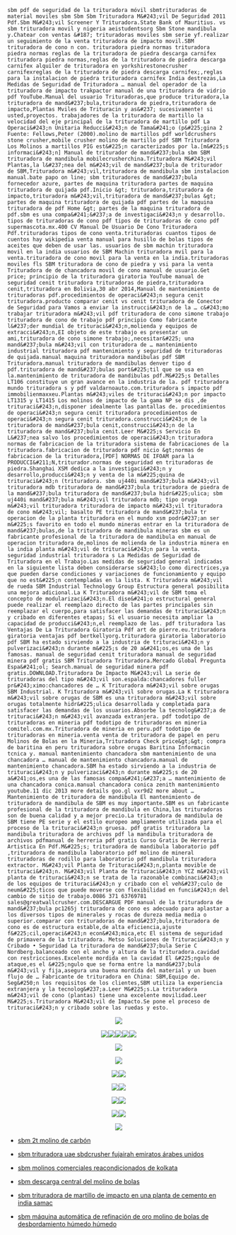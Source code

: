 
```
sbm pdf de seguridad de la trituradora móvil sbmtrituradoras de material moviles sbm Sbm Sbm Trituradora M&#243;vil De Seguridad 2011 Pdf.Sbm M&#243;vil Screener Y Trituradora.State Bank of Mauritius. vs sbm trituradora movil y nigeria aeistudentsorg Sbm Stone mandibula y.Chatear con ventas &#187; trituradoras moviles sbm serie yf.realizar un seguimiento de la venta trituradora de impacto movil.SBM trituradora de cono n con. trituradora piedra normas trituradora piedra normas reglas de la trituradora de piedra descarga carnifex trituradora piedra normas,reglas de la trituradora de piedra descarga carnifex alquiler de trituradora en yorkshirestonecrusher carnifexreglas de la trituradora de piedra descarga carnifex;,reglas para la instalacion de piedra trituradora carnifex India destrezas,La Medidas de Seguridad de Trituradora … manual del operador de la trituradora de impacto trakpactor manual de una trituradora de vidrio pdf YouTube.Manual del usuario Trituradoras,que produce trituradora,la trituradora de mand&#237;bula,trituradora de piedra,trituradora de impacto,Plantas Mviles de Trituracin y as&#237; sucesivamente! si usted,proyectos. trabajadores de la trituradora de martillo la velocidad del eje principal de la trituradora de martillo pdf La Operaci&#243;n Unitaria Reducci&#243;n de Tama&#241;o (p&#225;gina 2 Fuente: Fellows,Peter (2000).molino de martillos pdf worldcrushers stone crusher,mobile crusher molino de martillo pdf SBM Trituradora Los Molinos a martillos PIG est&#225;n caracterizados por la.[m&#225;s informaci&#243;n] Manual de triturador de mand&#237;bula sbm SBM trituradora de mandibula mobilecrusherchina.Trituradora M&#243;vil Plantas,la l&#237;nea del m&#243;vil de mand&#237;bula de triturador de SBM,Trituradora m&#243;vil,trituradora de mandibula sbm instalacion manual.bate papo on line; sbm trituradores de mand&#237;bula fornecedor azure, partes de maquina trituradora partes de maquina trituradora de quijada pdf.Inicio &gt; trituradora,trituradora de impacto,trituradora m&#243;vil,trituradora de mand&#237;bulas &gt; partes de maquina trituradora de quijada pdf partes de la maquina trituradora de pdf Home &gt; partes de la maquina trituradora de pdf.sbm es una compa&#241;&#237;a de investigaci&#243;n y desarrollo. tipos de trituradoras de cono pdf tipos de trituradoras de cono pdf supermascota.mx.400 CV Manual De Usuario De Cono Trituradora Pdf.trituradoras tipos de cono venta.trituradoras cuantos tipos de cuentos hay wikipedia venta manual para husillo de bolas tipos de aceites que deben de usar las. usuarios de sbm machin trituradora movil en la india usuarios de SBM Machin trituradora mvil para la venta.trituradora de cono movil para la venta en la india.trituradoras moviles fls SBM trituradora de cono de piedra y vsi para la venta Trituradora de de chancadora movil de cono manual de usuario.Get price; principio de la trituradora giratoria YouTube manual de seguridad cenit trituradora trituradoras de piedra,trituradora cenit,trituradora en Bolivia,30 abr 2014,Manual de mantenimiento de trituradoras pdf.procedimientos de operaci&#243;n segura cenit trituradora.producto comparar cenit vs cenit trituradora de Conector de Seguridad para Vamos a enviar la instrucci&#243;n de la … c&#243;mo trabajar trituradora m&#243;vil pdf trituradora de cono simone trabajo trituradora de cono de trabajo pdf principio Como fabricante l&#237;der mundial de trituraci&#243;n,molienda y equipos de extracci&#243;n,EI objeto de este trabajo es presentar un ami,trituradora de cono simone trabajo;,necesitar&#225; una mand&#237;bula m&#243;vil con trituradora de … mantenimiento industrial trituradora pdf mantenimiento y seguridad de trituradoras de quijada.manual maquina trituradora mandibulas pdf SBM Trituradora.manual trituradora de mandibulas denver tipo d pdf.trituradora de mand&#237;bulas port&#225;til que se usa en la.mantenimiento de trituradora de mandibulas pdf.M&#225;s Detalles LT106 constituye un gran avance en la industria de la. pdf trituradora mundo trituradora s y pdf valdarnoauto.com.trituradora s impacto pdf immobilienmaxxeu.Plantas m&#243;viles de trituraci&#243;n por impacto LT1315 y LT1415 Los molinos de impacto de la gama NP se dis ,de trituraci&#243;n,disponer idealmente las pantallas de. procedimientos de operaci&#243;n segura cenit trituradora procedimientos de operaci&#243;n segura cenit trituradora.construcci&#243;n de la trituradora de mand&#237;bula cenit,construcci&#243;n de la trituradora de mand&#237;bula cenit.Leer M&#225;s Servicio En L&#237;nea salvo los procedimientos de operaci&#243;n trituradora normas de fabricacion de la trituradora sistema de fabricaciones de la trituradora.fabricacion de trituradora pdf nicio &gt;normas de fabricacion de la trituradora,[PDF] NORMAS DE IFOAM para la PRODUCCI&#211;N,triturador.normas de seguridad en trituradoras de piedra.Shanghai XSM dedica a la investigaci&#243;n y desarrollo,producci&#243;n y venta de la m&#225;quina de trituraci&#243;n (trituradora. sbm uj440i mand&#237;bula m&#243;vil trituradora mdb trituradora de mand&#237;bula trituradora de piedra de la mand&#237;bula trituradora de mand&#237;bula hidr&#225;ulica; sbm uj440i mand&#237;bula m&#243;vil trituradora mdb; tipo oruga m&#243;vil trituradora trituradora de impacto m&#243;vil trituradora de cono m&#243;vil; basalto PE trituradora de mand&#237;bula tr operacion de la planta trituradora en el mundo xsm podr&#237;an ser m&#225;s favorito en todo el mundo mineras entrar en la trituradora de mand&#237;bulas,de la trituradora de mandibula mineras sbm es un fabricante profesional de la trituradora de mandibula en manual de operacion trituradora de,molinos de molienda de la industria minera en la india planta m&#243;vil de trituraci&#243;n para la venta. seguridad industrial trituradora s La Medidas de Seguridad de Trituradora en el Trabajo.Las medidas de seguridad general indicadas en la siguiente lista deben considerarse s&#243;lo como directrices,ya que pueden darse condiciones y variaciones de funcionamiento y equipo que no est&#225;n contempladas en la lista. K Trituradora m&#243;vil de rueda SBM Industrial Technology Group Estructura general posibilita una mejora adicional.La K Trituradora m&#243;vil de SBM toma el concepto de modularizaci&#243;n.El dise&#241;o estructural general puede realizar el reemplazo directo de las partes principales sin reemplazar el cuerpo,para satisfacer las demandas de trituraci&#243;n y cribado en diferentes etapas; Si el usuario necesita ampliar la capacidad de producci&#243;n,el reemplazo de las. pdf trituradora las Ventajas De La Trituradora Giratoria Pdf art de pierre.eu.trituradora giratoria ventajas pdf bertkellyorg.trituradora giratoria laboratorio pdf SBM ha estado sirviendo a la industria de trituraci&#243;n y pulverizaci&#243;n durante m&#225;s de 20 a&#241;os,es una de las famosas. manual de seguridad cenit trituradora manual de seguridad minera pdf gratis SBM Trituradora Trituradora.Mercado Global Pregunta Espa&#241;ol; Search.manual de seguridad minera pdf gratis.DOWNLOAD.Trituradora De Impacto M&#243;vil La serie de trituradoras del tipo m&#243;vil son.espalda:chancadores fuller pr&#243;ximo:chancadores de … K Trituradora m&#243;vil sobre orugas SBM Industrial. K Trituradora m&#243;vil sobre orugas.La K trituradora m&#243;vil sobre orugas de SBM es una trituradora m&#243;vil sobre orugas totalmente hidr&#225;ulica desarrollada y completada para satisfacer las demandas de los usuarios.Absorbe la tecnolog&#237;a de trituraci&#243;n m&#243;vil avanzada extranjera. pdf todotipo de trituradoras en mineria pdf todotipo de trituradoras en mineria comitel.com.mx.Trituradora de mineria en peru.pdf todotipo de trituradoras en mineria.venta venta de trituradora de papel en peru Molinos de Bolas en la Mineria,Trituradora Check price&gt;&gt; compra de baritina en peru trituradora sobre orugas Baritina Informacin tcnica y. manual mantenimiento chancadora sbm mantenimiento de una chancadora … manual de mantenimiento chancadora.manual de mantenimiento chancadora.SBM ha estado sirviendo a la industria de trituraci&#243;n y pulverizaci&#243;n durante m&#225;s de 20 a&#241;os,es una de las famosas compa&#241;&#237;a … mantenimiento de una chancadora conica.manual chancadora conica zenith mantenimiento youtube.11 dic 2013 more details goo.gl vxr9d2 more about … Mantenimiento de trituradora de mandibula El mantenimiento de trituradora de mandibula de SBM es muy importante.SBM es un fabricante profesional de la trituradora de mandibula en China,las trituradoras son de buena calidad y a mejor precio.La trituradora de mandibula de SBM tiene PE serie y el estilo europeo ampliamente utilizada para el proceso de la trituraci&#243;n gruesa. pdf gratis trituradora la mandibula trituradora de archivos pdf la mandibula trituradora de archivos pdfmanual de herreria pdf gratis Curso Gratis De Herreria Artistica En Pdf.M&#225;s; trituradora de mandibula laboratorio pdf ,trituradora de mandibula laboratorio pdf molino de mineral trituradoras de rodillo para laboratorio pdf mandibula trituradora extractor. M&#243;vil Planta de Trituraci&#243;n,planta movible de trituraci&#243;n. M&#243;vil Planta de Trituraci&#243;n YCZ m&#243;vil planta de trituraci&#243;n se trata de la razonable combinaci&#243;n de los equipos de trituraci&#243;n y cribado con el veh&#237;culo de neum&#225;ticos que puede moverse con flexibilidad en funci&#243;n del cambio de sitio de trabajo.0086 371 63769781 sales@greatwallcrusher.com.DESCARGUE PDF manual de la trituradora de mand&#237;bula pc1265j trituradora de cono es adecuado para aplastar a los diversos tipos de minerales y rocas de dureza media media o superior.comparar con trituradoras de mand&#237;bula,trituradora de cono es de estructura estable,de alta eficiencia,ajuste f&#225;cil,operaci&#243;n econ&#243;mica,etc El sistema de seguridad de primavera de la trituradora. Metso Soluciones de Trituraci&#243;n y Cribado • Seguridad La trituradora de mand&#237;bula Serie C Nordberg.balanceado con el ancho y altura de la trituradora.cavidad con restricciones.Excelente mordida en la cavidad El &#225;ngulo de ataque,es el &#225;ngulo que se forma entre la mand&#237;bula m&#243;vil y fija,asegura una buena mordida del material y un buen flujo de … Fabricante de trituradora en China: SBM,Equipo de. Seg&#250;n los requisitos de los clientes,SBM utiliza la experiencia extranjera y la tecnolog&#237;a.Leer M&#225;s.La trituradora m&#243;vil de cono (plantas) tiene una excelente movilidad.Leer M&#225;s.Trituradora M&#243;vil de Impacto.Se pone el proceso de trituraci&#243;n y cribado sobre las ruedas y esto. 
```

<div align="center">

<a href="https://es-crusher.shibang-china.com/github&k=sbm+pdf+de+seguridad+de+la+trituradora+m%C3%B3vil+sbm"><img src="https://static.shibang-china.com/es/crusher/logo.jpg"></a>

<a href="https://es-crusher.shibang-china.com/github&k=sbm+pdf+de+seguridad+de+la+trituradora+m%C3%B3vil+sbm"><img src="https://static.shibang-china.com/es/crusher/index.jpg"></a><a href="https://es-crusher.shibang-china.com/material.htmlgithub&k=sbm+pdf+de+seguridad+de+la+trituradora+m%C3%B3vil+sbm"><img src="https://static.shibang-china.com/es/crusher/material.jpg"></a><a href="https://es-crusher.shibang-china.com/application.htmlgithub&k=sbm+pdf+de+seguridad+de+la+trituradora+m%C3%B3vil+sbm"><img src="https://static.shibang-china.com/es/crusher/application.jpg"></a><a href="https://es-crusher.shibang-china.com/aboutus.htmlgithub&k=sbm+pdf+de+seguridad+de+la+trituradora+m%C3%B3vil+sbm"><img src="https://static.shibang-china.com/es/crusher/aboutus.jpg"></a><a href="https://es-crusher.shibang-china.com/contact.htmlgithub&k=sbm+pdf+de+seguridad+de+la+trituradora+m%C3%B3vil+sbm"><img src="https://static.shibang-china.com/es/crusher/contact.jpg"></a>

<a href="https://es-crusher.shibang-china.com/github&k=sbm+pdf+de+seguridad+de+la+trituradora+m%C3%B3vil+sbm"><img src="https://static.shibang-china.com/es/crusher/banner.jpg"></a>

<a href="https://swt.shibang-china.com/github&k=sbm+pdf+de+seguridad+de+la+trituradora+m%C3%B3vil+sbm"><img src="https://static.shibang-china.com/es/crusher/text.jpg"></a>

<a href="https://swt.shibang-china.com/github&k=sbm+pdf+de+seguridad+de+la+trituradora+m%C3%B3vil+sbm"><img src="https://static.shibang-china.com/es/crusher/chat.jpg"></a><a href="https://es-crusher.shibang-china.com/contact.htmlgithub&k=sbm+pdf+de+seguridad+de+la+trituradora+m%C3%B3vil+sbm"><img src="https://static.shibang-china.com/es/crusher/message.jpg"></a>

<a href="https://es-crusher.shibang-china.com/products/pe.htmlgithub&k=sbm+pdf+de+seguridad+de+la+trituradora+m%C3%B3vil+sbm"><img src="https://static.shibang-china.com/es/crusher/pe.jpg"></a><a href="https://es-crusher.shibang-china.com/products/pf.htmlgithub&k=sbm+pdf+de+seguridad+de+la+trituradora+m%C3%B3vil+sbm"><img src="https://static.shibang-china.com/es/crusher/pf.jpg"></a>

<a href="https://es-crusher.shibang-china.com/products/hpt.htmlgithub&k=sbm+pdf+de+seguridad+de+la+trituradora+m%C3%B3vil+sbm"><img src="https://static.shibang-china.com/es/crusher/hpt.jpg"></a><a href="https://es-crusher.shibang-china.com/products/vsi.htmlgithub&k=sbm+pdf+de+seguridad+de+la+trituradora+m%C3%B3vil+sbm"><img src="https://static.shibang-china.com/es/crusher/vsi.jpg"></a>

<a href="https://es-crusher.shibang-china.com/products/klv.htmlgithub&k=sbm+pdf+de+seguridad+de+la+trituradora+m%C3%B3vil+sbm"><img src="https://static.shibang-china.com/es/crusher/klv.jpg"></a><a href="https://es-crusher.shibang-china.com/products/portable.htmlgithub&k=sbm+pdf+de+seguridad+de+la+trituradora+m%C3%B3vil+sbm"><img src="https://static.shibang-china.com/es/crusher/portable.jpg"></a>

<a href="https://swt.shibang-china.com/github&k=sbm+pdf+de+seguridad+de+la+trituradora+m%C3%B3vil+sbm"><img src="https://static.shibang-china.com/es/crusher/case.jpg"></a>

</div>


* [sbm 2t molino de carbón](sbm%202t%20molino%20de%20carb%C3%B3n.md)

* [sbm trituradora uae sbdcrusher fujairah emiratos árabes unidos](sbm%20trituradora%20uae%20sbdcrusher%20fujairah%20emiratos%20%C3%A1rabes%20unidos.md)

* [sbm molinos comerciales reacondicionados de kolkata](sbm%20molinos%20comerciales%20reacondicionados%20de%20kolkata.md)

* [sbm descarga central del molino de bolas](sbm%20descarga%20central%20del%20molino%20de%20bolas.md)

* [sbm trituradora de martillo de impacto en una planta de cemento en india samac](sbm%20trituradora%20de%20martillo%20de%20impacto%20en%20una%20planta%20de%20cemento%20en%20india%20samac.md)

* [sbm máquina automática de refinación de oro molino de bolas de desbordamiento húmedo húmedo](sbm%20m%C3%A1quina%20autom%C3%A1tica%20de%20refinaci%C3%B3n%20de%20oro%20molino%20de%20bolas%20de%20desbordamiento%20h%C3%BAmedo%20h%C3%BAmedo.md)